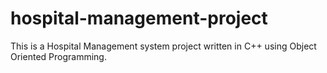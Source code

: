# hospital-management-project
This is a Hospital Management system project written in C++ using Object Oriented Programming.
